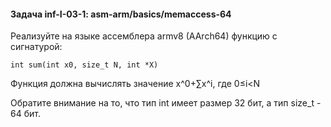 #### Задача inf-I-03-1: asm-arm/basics/memaccess-64
Реализуйте на языке ассемблера armv8 (AArch64) функцию с сигнатурой:

```
int sum(int x0, size_t N, int *X)
```
Функция должна вычислять значение x^0+∑x^i, где 0≤i<N

Обратите внимание на то, что тип int имеет размер 32 бит, а тип size_t - 64 бит.
